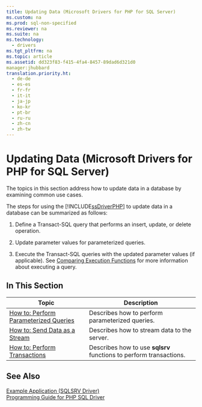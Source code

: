 ```yaml
---
title: Updating Data (Microsoft Drivers for PHP for SQL Server)
ms.custom: na
ms.prod: sql-non-specified
ms.reviewer: na
ms.suite: na
ms.technology: 
  - drivers
ms.tgt_pltfrm: na
ms.topic: article
ms.assetid: dd323f83-f415-4fa4-8457-89dad6d321d0
manager:jhubbard
translation.priority.ht: 
  - de-de
  - es-es
  - fr-fr
  - it-it
  - ja-jp
  - ko-kr
  - pt-br
  - ru-ru
  - zh-cn
  - zh-tw
---
```

# Updating Data (Microsoft Drivers for PHP for SQL Server)
The topics in this section address how to update data in a database by examining common use cases.  
  
The steps for using the [!INCLUDE[ssDriverPHP](../content/includes/ssDriverPHP_md.md)] to update data in a database can be summarized as follows:  
  
1.  Define a Transact\-SQL query that performs an insert, update, or delete operation.  
  
2.  Update parameter values for parameterized queries.  
  
3.  Execute the Transact\-SQL queries with the updated parameter values \(if applicable\). See [Comparing Execution Functions](../content/Comparing-Execution-Functions.md) for more information about executing a query.  
  
## In This Section  
  
|Topic|Description|  
|---------|---------------|  
|[How to: Perform Parameterized Queries](../Topic/How%20to:%20Perform%20Parameterized%20Queries.md)|Describes how to perform parameterized queries.|  
|[How to: Send Data as a Stream](../Topic/How%20to:%20Send%20Data%20as%20a%20Stream.md)|Describes how to stream data to the server.|  
|[How to: Perform Transactions](../Topic/How%20to:%20Perform%20Transactions.md)|Describes how to use **sqlsrv** functions to perform transactions.|  
  
## See Also  
[Example Application &#40;SQLSRV Driver&#41;](../content/Example-Application--SQLSRV-Driver-.md)  
[Programming Guide for PHP SQL Driver](../content/Programming-Guide-for-PHP-SQL-Driver.md)
  
